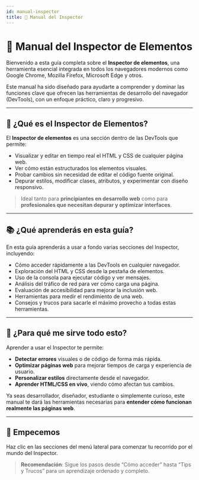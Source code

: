 ```yaml
---
id: manual-inspector
title: 📘 Manual del Inspector
---
```


# 📘 Manual del Inspector de Elementos

Bienvenido a esta guía completa sobre el **Inspector de elementos**, una herramienta esencial integrada en todos los navegadores modernos como Google Chrome, Mozilla Firefox, Microsoft Edge y otros.

Este manual ha sido diseñado para ayudarte a comprender y dominar las funciones clave que ofrecen las herramientas de desarrollo del navegador (DevTools), con un enfoque práctico, claro y progresivo.

---

## 🧠 ¿Qué es el Inspector de Elementos?

El **Inspector de elementos** es una sección dentro de las DevTools que permite:

- Visualizar y editar en tiempo real el HTML y CSS de cualquier página web.
- Ver cómo están estructurados los elementos visuales.
- Probar cambios sin necesidad de editar el código fuente original.
- Depurar estilos, modificar clases, atributos, y experimentar con diseño responsivo.

> Ideal tanto para **principiantes en desarrollo web** como para **profesionales que necesitan depurar y optimizar interfaces**.

---

## 📚 ¿Qué aprenderás en esta guía?

En esta guía aprenderás a usar a fondo varias secciones del Inspector, incluyendo:

- Cómo acceder rápidamente a las DevTools en cualquier navegador.
- Exploración del HTML y CSS desde la pestaña de elementos.
- Uso de la consola para ejecutar código y ver mensajes.
- Análisis del tráfico de red para ver cómo carga una página.
- Evaluación de accesibilidad para mejorar la inclusión web.
- Herramientas para medir el rendimiento de una web.
- Consejos y trucos para sacarle el máximo provecho a todas estas herramientas.

---

## 🧰 ¿Para qué me sirve todo esto?

Aprender a usar el Inspector te permite:

- **Detectar errores** visuales o de código de forma más rápida.
- **Optimizar páginas web** para mejorar tiempos de carga y experiencia de usuario.
- **Personalizar estilos** directamente desde el navegador.
- **Aprender HTML/CSS en vivo**, viendo cómo afectan tus cambios.

Ya seas desarrollador, diseñador, estudiante o simplemente curioso, este manual te dará las herramientas necesarias para **entender cómo funcionan realmente las páginas web**.

---

## 🚀 Empecemos

Haz clic en las secciones del menú lateral para comenzar tu recorrido por el mundo del Inspector.

> **Recomendación**: Sigue los pasos desde “Cómo acceder” hasta “Tips y Trucos” para un aprendizaje ordenado y completo.


